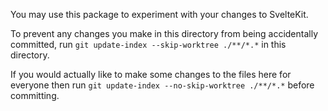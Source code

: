 You may use this package to experiment with your changes to SvelteKit.

To prevent any changes you make in this directory from being accidentally committed, run `git update-index --skip-worktree ./**/*.*` in this directory.

If you would actually like to make some changes to the files here for everyone then run `git update-index --no-skip-worktree ./**/*.*` before committing.
